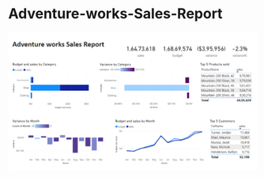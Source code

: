 # Adventure-works-Sales-Report
![alt text](https://github.com/ekaanshkhosla/Adventure-works-Sales-Report/blob/main/Screenshot%20(46).png)

